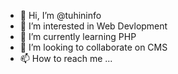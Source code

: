 - 👋 Hi, I’m @tuhininfo
- 👀 I’m interested in Web Devlopment
- 🌱 I’m currently learning PHP
- 💞️ I’m looking to collaborate on CMS
- 📫 How to reach me ...

<!---
tuhininfo/tuhininfo is a ✨ special ✨ repository because its `README.md` (this file) appears on your GitHub profile.
You can click the Preview link to take a look at your changes.
--->
